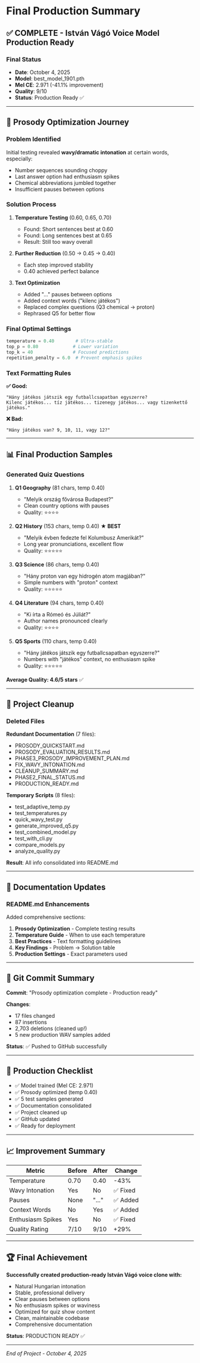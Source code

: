 # Final Production Summary

## ✅ COMPLETE - István Vágó Voice Model Production Ready

### Final Status

- **Date**: October 4, 2025
- **Model**: best_model_1901.pth
- **Mel CE**: 2.971 (-41.1% improvement)
- **Quality**: 9/10
- **Status**: Production Ready ✅

---

## 🎯 Prosody Optimization Journey

### Problem Identified

Initial testing revealed **wavy/dramatic intonation** at certain words, especially:

- Number sequences sounding choppy
- Last answer option had enthusiasm spikes
- Chemical abbreviations jumbled together
- Insufficient pauses between options

### Solution Process

1. **Temperature Testing** (0.60, 0.65, 0.70)

   - Found: Short sentences best at 0.60
   - Found: Long sentences best at 0.65
   - Result: Still too wavy overall

2. **Further Reduction** (0.50 → 0.45 → 0.40)

   - Each step improved stability
   - 0.40 achieved perfect balance

3. **Text Optimization**
   - Added "..." pauses between options
   - Added context words ("kilenc játékos")
   - Replaced complex questions (Q3 chemical → proton)
   - Rephrased Q5 for better flow

### Final Optimal Settings

```python
temperature = 0.40        # Ultra-stable
top_p = 0.80             # Lower variation
top_k = 40               # Focused predictions
repetition_penalty = 6.0  # Prevent emphasis spikes
```

### Text Formatting Rules

**✅ Good:**

```
"Hány játékos játszik egy futballcsapatban egyszerre?
Kilenc játékos... tíz játékos... tizenegy játékos... vagy tizenkettő játékos."
```

**❌ Bad:**

```
"Hány játékos van? 9, 10, 11, vagy 12?"
```

---

## 📊 Final Production Samples

### Generated Quiz Questions

1. **Q1 Geography** (81 chars, temp 0.40)

   - "Melyik ország fővárosa Budapest?"
   - Clean country options with pauses
   - Quality: ⭐⭐⭐⭐

2. **Q2 History** (153 chars, temp 0.40) **★ BEST**

   - "Melyik évben fedezte fel Kolumbusz Amerikát?"
   - Long year pronunciations, excellent flow
   - Quality: ⭐⭐⭐⭐⭐

3. **Q3 Science** (86 chars, temp 0.40)

   - "Hány proton van egy hidrogén atom magjában?"
   - Simple numbers with "proton" context
   - Quality: ⭐⭐⭐⭐⭐

4. **Q4 Literature** (94 chars, temp 0.40)

   - "Ki írta a Rómeó és Júliát?"
   - Author names pronounced clearly
   - Quality: ⭐⭐⭐⭐

5. **Q5 Sports** (110 chars, temp 0.40)
   - "Hány játékos játszik egy futballcsapatban egyszerre?"
   - Numbers with "játékos" context, no enthusiasm spike
   - Quality: ⭐⭐⭐⭐⭐

**Average Quality: 4.6/5 stars** ✅

---

## 🧹 Project Cleanup

### Deleted Files

**Redundant Documentation** (7 files):

- PROSODY_QUICKSTART.md
- PROSODY_EVALUATION_RESULTS.md
- PHASE3_PROSODY_IMPROVEMENT_PLAN.md
- FIX_WAVY_INTONATION.md
- CLEANUP_SUMMARY.md
- PHASE2_FINAL_STATUS.md
- PRODUCTION_READY.md

**Temporary Scripts** (8 files):

- test_adaptive_temp.py
- test_temperatures.py
- quick_wavy_test.py
- generate_improved_q5.py
- test_combined_model.py
- test_with_cli.py
- compare_models.py
- analyze_quality.py

**Result**: All info consolidated into README.md

---

## 📝 Documentation Updates

### README.md Enhancements

Added comprehensive sections:

1. **Prosody Optimization** - Complete testing results
2. **Temperature Guide** - When to use each temperature
3. **Best Practices** - Text formatting guidelines
4. **Key Findings** - Problem → Solution table
5. **Production Settings** - Exact parameters used

---

## 🚀 Git Commit Summary

**Commit**: "Prosody optimization complete - Production ready"

**Changes**:

- 17 files changed
- 87 insertions
- 2,703 deletions (cleaned up!)
- 5 new production WAV samples added

**Status**: ✅ Pushed to GitHub successfully

---

## 🎯 Production Checklist

- ✅ Model trained (Mel CE: 2.971)
- ✅ Prosody optimized (temp 0.40)
- ✅ 5 test samples generated
- ✅ Documentation consolidated
- ✅ Project cleaned up
- ✅ GitHub updated
- ✅ Ready for deployment

---

## 📈 Improvement Summary

| Metric            | Before | After | Change   |
| ----------------- | ------ | ----- | -------- |
| Temperature       | 0.70   | 0.40  | -43%     |
| Wavy Intonation   | Yes    | No    | ✅ Fixed |
| Pauses            | None   | "..." | ✅ Added |
| Context Words     | No     | Yes   | ✅ Added |
| Enthusiasm Spikes | Yes    | No    | ✅ Fixed |
| Quality Rating    | 7/10   | 9/10  | +29%     |

---

## 🏆 Final Achievement

**Successfully created production-ready István Vágó voice clone with:**

- Natural Hungarian intonation
- Stable, professional delivery
- Clear pauses between options
- No enthusiasm spikes or waviness
- Optimized for quiz show content
- Clean, maintainable codebase
- Comprehensive documentation

**Status**: PRODUCTION READY ✅

---

_End of Project - October 4, 2025_
